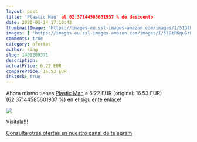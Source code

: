 ```yaml
---
layout: post
title: 'Plastic Man' al 62.37144585601937 % de descuento
date: 2020-01-14 17:10:43
thumbnailImage: 'https://images-eu.ssl-images-amazon.com/images/I/51GtPKquGrL._SL200_.jpg'
images: [ 'https://images-eu.ssl-images-amazon.com/images/I/51GtPKquGrL._SL200_.jpg' ]
comments: true
category: ofertas
author: ring
slug: 1401289371
description:
actualPrice: 6.22 EUR
comparePrice: 16.53 EUR
inStock: true
---
```


Ahora mismo tienes [Plastic Man](https://www.amazon.com/dp/1401289371/?tag=redken08-20) a 6.22 EUR (original: 16.53 EUR) (62.37144585601937 %) en el siguiente enlace!

[![](https://images-eu.ssl-images-amazon.com/images/I/51GtPKquGrL._SL200_.jpg)](https://www.amazon.com/dp/1401289371/?tag=redken08-20)

[Visítala!!!](https://www.amazon.com/dp/1401289371/?tag=redken08-20)

[Consulta otras ofertas en nuestro canal de telegram](https://t.me/s/ofertas25)
